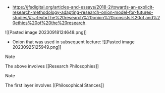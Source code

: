 
* https://jfsdigital.org/articles-and-essays/2018-2/towards-an-explicit-research-methodology-adapting-research-onion-model-for-futures-studies/#:~:text=The%20research%20onion%20consists%20of,and%20ethics%20of%20the%20research.

![[Pasted image 20230918124648.png]]

* Onion that was used in subsequent lecture: 
![[Pasted image 20230925125949.png]]

> [!note] 
> The above involves [[Research Philosophies]] 

> [!note] 
> The first layer involves [[Philosophical Stances]] 